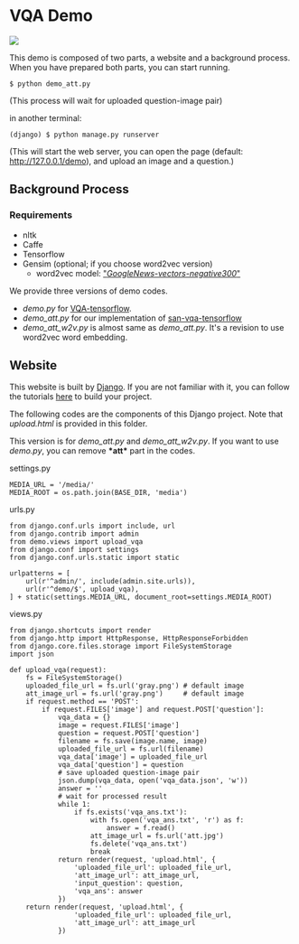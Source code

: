 # VQA Demo
![](http://i.imgur.com/Q5pUnW4.png)

This demo is composed of two parts, a website and a background process.
When you have prepared both parts, you can start running.
```
$ python demo_att.py
```
(This process will wait for uploaded question-image pair)

in another terminal:
```
(django) $ python manage.py runserver
```
(This will start the web server, you can open the page (default: http://127.0.0.1/demo), and upload an image and a question.)

## Background Process
### Requirements
 * nltk
 * Caffe
 * Tensorflow
 * Gensim (optional; if you choose word2vec version)
    * word2vec model: ["*GoogleNews-vectors-negative300*"](https://github.com/mmihaltz/word2vec-GoogleNews-vectors)

We provide three versions of demo codes.
* *demo.py*  for [VQA-tensorflow](https://github.com/JamesChuanggg/VQA-tensorflow).
* *demo_att.py*  for our implementation of [san-vqa-tensorflow](https://github.com/TingAnChien/san-vqa-tensorflow)
* *demo_att_w2v.py*  is almost same as *demo_att.py*. It's a revision to use word2vec word embedding.

## Website
This website is built by [Django](https://www.djangoproject.com/).
If you are not familiar with it, you can follow the tutorials [here](https://tutorial.djangogirls.org/en/django_start_project/) to build your project.

The following codes are the components of this Django project.
Note that *upload.html* is provided in this folder.

This version is for *demo_att.py* and *demo_att_w2v.py*. If you want to use *demo.py*, you can remove <b>\*att\*</b> part in the codes.

settings.py  
```
MEDIA_URL = '/media/'
MEDIA_ROOT = os.path.join(BASE_DIR, 'media')
```

urls.py
```
from django.conf.urls import include, url
from django.contrib import admin
from demo.views import upload_vqa
from django.conf import settings
from django.conf.urls.static import static

urlpatterns = [
    url(r'^admin/', include(admin.site.urls)),
    url(r'^demo/$', upload_vqa),
] + static(settings.MEDIA_URL, document_root=settings.MEDIA_ROOT)
```

views.py
```
from django.shortcuts import render
from django.http import HttpResponse, HttpResponseForbidden
from django.core.files.storage import FileSystemStorage
import json

def upload_vqa(request):
    fs = FileSystemStorage()
    uploaded_file_url = fs.url('gray.png') # default image
    att_image_url = fs.url('gray.png')     # default image
    if request.method == 'POST':
        if request.FILES['image'] and request.POST['question']:
            vqa_data = {}
            image = request.FILES['image']
            question = request.POST['question']
            filename = fs.save(image.name, image)
            uploaded_file_url = fs.url(filename)
            vqa_data['image'] = uploaded_file_url
            vqa_data['question'] = question
            # save uploaded question-image pair
            json.dump(vqa_data, open('vqa_data.json', 'w'))
            answer = ''
            # wait for processed result
            while 1:
                if fs.exists('vqa_ans.txt'):
                    with fs.open('vqa_ans.txt', 'r') as f:
                        answer = f.read()
                    att_image_url = fs.url('att.jpg')
                    fs.delete('vqa_ans.txt')
                    break
            return render(request, 'upload.html', {
                'uploaded_file_url': uploaded_file_url,
                'att_image_url': att_image_url,
                'input_question': question,
                'vqa_ans': answer
            })
    return render(request, 'upload.html', {
                'uploaded_file_url': uploaded_file_url,
                'att_image_url': att_image_url
            })
```  

